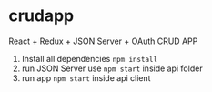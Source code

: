 # crudapp
React + Redux + JSON Server + OAuth CRUD APP

1) Install all dependencies `npm install`
2) run JSON Server use `npm start` inside api folder
3) run app `npm start` inside api client
